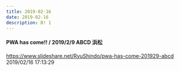 ```yaml
---
title: 2019-02-16
date: 2019-02-16
description: B! 1
---
```


#### PWA has come!! / 2019/2/9 ABCD 浜松
https://www.slideshare.net/RyuShindo/pwa-has-come-201929-abcd<br>
2019/02/16 17:13:29<br>


